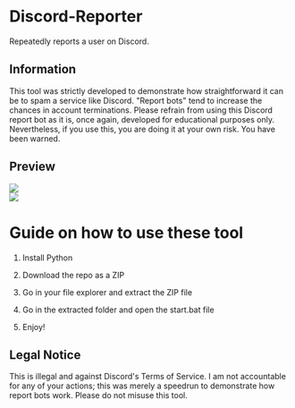 # Discord-Reporter 
Repeatedly reports a user on Discord.

## Information 
This tool was strictly developed to demonstrate how straightforward it can be to spam a service like Discord. "Report bots" tend to increase the chances in account terminations. Please refrain from using this Discord report bot as it is, once again, developed for educational purposes only. Nevertheless, if you use this, you are doing it at your own risk. You have been warned. 

## Preview  
![](https://i.imgur.com/kGwdAd9.png)<br> 
![](https://i.imgur.com/9l4mtac.gif)  

# Guide on how to use these tool 

1. Install Python

2. Download the repo as a ZIP
  
3. Go in your file explorer and extract the ZIP file
    
4. Go in the extracted folder and open the start.bat file
 
5. Enjoy! 

## Legal Notice 
This is illegal and against Discord's Terms of Service. I am not accountable for any of your actions; this was merely a speedrun to demonstrate how report bots work. Please do not misuse this tool. 